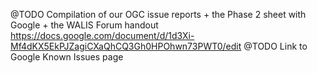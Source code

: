 @TODO Compilation of our OGC issue reports + the Phase 2 sheet with Google + the WALIS Forum handout https://docs.google.com/document/d/1d3Xi-Mf4dKX5EkPJZagiCXaQhCQ3Gh0HPOhwn73PWT0/edit
@TODO Link to Google Known Issues page
